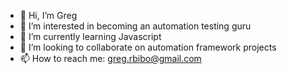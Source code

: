 - 👋 Hi, I’m Greg
- 👀 I’m interested in becoming an automation testing guru
- 🌱 I’m currently learning Javascript
- 💞️ I’m looking to collaborate on automation framework projects
- 📫 How to reach me:  greg.rbibo@gmail.com

<!---
Greg-o-tron/Greg-o-tron is a ✨ special ✨ repository because its `README.md` (this file) appears on your GitHub profile.
You can click the Preview link to take a look at your changes.
--->
